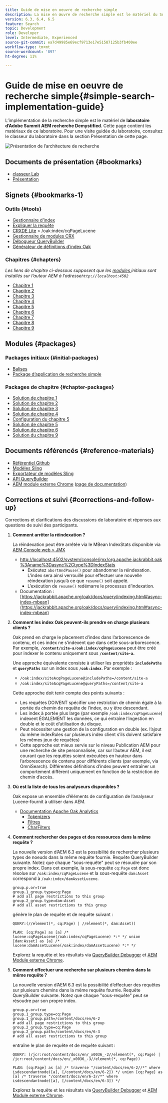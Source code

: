 ```yaml
---
title: Guide de mise en oeuvre de recherche simple
description: La mise en œuvre de recherche simple est le matériel du Summit Lab AEM Search Demystified 2017. Cette page contient les matériaux de ce laboratoire. Pour une visite guidée du laboratoire, consultez le classeur du laboratoire dans la section Présentation de cette page.
version: 6.3, 6.4, 6.5
feature: Search
topic: Development
role: Developer
level: Intermediate, Experienced
source-git-commit: ea7d49985e69ecf9713e17e51587125b3fb400ee
workflow-type: tm+mt
source-wordcount: '897'
ht-degree: 11%

---
```



# Guide de mise en oeuvre de recherche simple{#simple-search-implementation-guide}

L’implémentation de la recherche simple est le matériel de **laboratoire d’Adobe Summit AEM recherche Demystified**. Cette page contient les matériaux de ce laboratoire. Pour une visite guidée du laboratoire, consultez le classeur du laboratoire dans la section Présentation de cette page.

![Présentation de l’architecture de recherche](assets/l4080/simple-search-application.png)

## Documents de présentation {#bookmarks}

* [classeur Lab](assets/l4080/l4080-lab-workbook.pdf)
* [Présentation](assets/l4080/l4080-presentation.pdf)

## Signets {#bookmarks-1}

### Outils {#tools}

* [Gestionnaire d’index](http://localhost:4502/libs/granite/operations/content/diagnosis/tool.html/granite_oakindexmanager)
* [Expliquer la requête](http://localhost:4502/libs/granite/operations/content/diagnosis/tool.html/granite_queryperformance)
* [CRXDE Lite](http://localhost:4502/crx/de/index.jsp#/oak%3Aindex/cqPageLucene) > /oak:index/cqPageLucene
* [Gestionnaire de modules CRX](http://localhost:4502/crx/packmgr/index.jsp)
* [Débogueur QueryBuilder](http://localhost:4502/libs/cq/search/content/querydebug.html?)
* [Générateur de définitions d’index Oak](https://oakutils.appspot.com/generate/index)

### Chapitres {#chapters}

*Les liens de chapitre ci-dessous supposent que les  [modules ](#initialpackages) initiaux sont installés sur l’auteur AEM à l’adresse`http://localhost:4502`*

* [Chapitre 1](http://localhost:4502/editor.html/content/summit/l4080/chapter-1.html)
* [Chapitre 2](http://localhost:4502/editor.html/content/summit/l4080/chapter-2.html)
* [Chapitre 3](http://localhost:4502/editor.html/content/summit/l4080/chapter-3.html)
* [Chapitre 4](http://localhost:4502/editor.html/content/summit/l4080/chapter-4.html)
* [Chapitre 5](http://localhost:4502/editor.html/content/summit/l4080/chapter-5.html)
* [Chapitre 6](http://localhost:4502/editor.html/content/summit/l4080/chapter-6.html)
* [Chapitre 7](http://localhost:4502/editor.html/content/summit/l4080/chapter-7.html)
* [Chapitre 8](http://localhost:4502/editor.html/content/summit/l4080/chapter-8.html)
* [Chapitre 9](http://localhost:4502/editor.html/content/summit/l4080/chapter-9.html)

## Modules {#packages}

### Packages initiaux {#initial-packages}

* [Balises](assets/l4080/summit-tags.zip)
* [Package d’application de recherche simple](assets/l4080/simple.ui.apps-0.0.1-snapshot.zip)

### Packages de chapitre {#chapter-packages}

* [Solution de chapitre 1](assets/l4080/l4080-chapter1.zip)
* [Solution de chapitre 2](assets/l4080/l4080-chapter2.zip)
* [Solution de chapitre 3](assets/l4080/l4080-chapter3.zip)
* [Solution de chapitre 4](assets/l4080/l4080-chapter4.zip)
* [Configuration du chapitre 5](assets/l4080/l4080-chapter5-setup.zip)
* [Solution de chapitre 5](assets/l4080/l4080-chapter5-solution.zip)
* [Solution de chapitre 6](assets/l4080/l4080-chapter6.zip)
* [Solution du chapitre 9](assets/l4080/l4080-chapter9.zip)

## Documents référencés {#reference-materials}

* [Référentiel Github](https://github.com/Adobe-Marketing-Cloud/aem-guides/tree/master/simple-search-guide)
* [Modèles Sling](https://sling.apache.org/documentation/bundles/models.html)
* [Exportateur de modèles Sling](https://sling.apache.org/documentation/bundles/models.html#exporter-framework-since-130)
* [API QueryBuilder](https://experienceleague.adobe.com/docs/?lang=fr)
* [AEM module externe Chrome](https://chrome.google.com/webstore/detail/aem-chrome-plug-in/ejdcnikffjleeffpigekhccpepplaode)  ([page de documentation](https://adobe-consulting-services.github.io/acs-aem-tools/aem-chrome-plugin/))

## Corrections et suivi {#corrections-and-follow-up}

Corrections et clarifications des discussions de laboratoire et réponses aux questions de suivi des participants.

1. **Comment arrêter la réindexation ?**

   La réindexation peut être arrêtée via le MBean IndexStats disponible via [AEM Console web > JMX](http://localhost:4502/system/console/jmx)

   * [http://localhost:4502/system/console/jmx/org.apache.jackrabbit.oak%3Aname%3Dasync%2Ctype%3DIndexStats](http://localhost:4502/system/console/jmx/org.apache.jackrabbit.oak%3Aname%3Dasync%2Ctype%3DIndexStats)
      * Exécutez `abortAndPause()` pour abandonner la réindexation. L’index sera ainsi verrouillé pour effectuer une nouvelle réindexation jusqu’à ce que `resume()` soit appelé.
      * L’exécution de `resume()` redémarre le processus d’indexation.
   * Documentation : [https://jackrabbit.apache.org/oak/docs/query/indexing.html#async-index-mbean](https://jackrabbit.apache.org/oak/docs/query/indexing.html#async-index-mbean)

2. **Comment les index Oak peuvent-ils prendre en charge plusieurs clients ?**

   Oak prend en charge le placement d’index dans l’arborescence de contenu, et ces index ne s’indexent que dans cette sous-arborescence. Par exemple, **`/content/site-a/oak:index/cqPageLucene`** peut être créé pour indexer le contenu uniquement sous **`/content/site-a`.**

   Une approche équivalente consiste à utiliser les propriétés **`includePaths`** et **`queryPaths`** sur un index sous **`/oak:index`**. Par exemple :

   * `/oak:index/siteAcqPageLucene@includePaths=/content/site-a`
   * `/oak:index/siteAcqPageLucene@queryPaths=/content/site-a`

   Cette approche doit tenir compte des points suivants :

   * Les requêtes DOIVENT spécifier une restriction de chemin égale à la portée du chemin de requête de l’index, ou y être descendant.
   * Les index à portée plus large (par exemple `/oak:index/cqPageLucene`) indexent ÉGALEMENT les données, ce qui entraîne l’ingestion en double et le coût d’utilisation du disque.
   * Peut nécessiter une gestion de la configuration en double (ex. l’ajout du même indexRules sur plusieurs index client s’ils doivent satisfaire les mêmes jeux de requêtes)
   * Cette approche est mieux servie sur le niveau Publication AEM pour une recherche de site personnalisée, car sur l’auteur AEM, il est courant que les requêtes soient exécutées en hauteur dans l’arborescence de contenu pour différents clients (par exemple, via OmniSearch). Différentes définitions d’index peuvent entraîner un comportement différent uniquement en fonction de la restriction de chemin d’accès.


3. **Où est la liste de tous les analyseurs disponibles ?**

   Oak expose un ensemble d’éléments de configuration de l’analyseur Lucene-fournit à utiliser dans AEM.

   * [Documentation Apache Oak Analytics](https://jackrabbit.apache.org/oak/docs/query/lucene.html#analyzers)
      * [Tokenizers](https://cwiki.apache.org/confluence/display/solr/Tokenizers)
      * [Filtres](https://cwiki.apache.org/confluence/display/solr/Filter+Descriptions)
      * [CharFilters](https://cwiki.apache.org/confluence/display/solr/CharFilterFactories)

4. **Comment rechercher des pages et des ressources dans la même requête ?**

   La nouvelle version d’AEM 6.3 est la possibilité de rechercher plusieurs types de noeuds dans la même requête fournie. Requête QueryBuilder suivante. Notez que chaque &quot;sous-requête&quot; peut se résoudre par son propre index. Dans cet exemple, la sous-requête `cq:Page` est donc résolue sur `/oak:index/cqPageLucene` et la sous-requête `dam:Asset` correspond à `/oak:index/damAssetLucene`.

   ```plain
   group.p.or=true
   group.1_group.type=cq:Page
   # add all page restrictions to this group
   group.2_group.type=dam:Asset
   # add all asset restrictions to this group
   ```

   génère le plan de requête et de requête suivant :

   ```plain
   QUERY:(//element(*, cq:Page) | //element(*, dam:Asset))
   
   PLAN: [cq:Page] as [a] /* lucene:cqPageLucene(/oak:index/cqPageLucene) *:* */ union [dam:Asset] as [a] /* lucene:damAssetLucene(/oak:index/damAssetLucene) *:* */
   ```

   Explorez la requête et les résultats via [QueryBuilder Debugger](http://localhost:4502/libs/cq/search/content/querydebug.html?_charset_=UTF-8&amp;query=group.p.or%3Dtrue%0D%0Agroup.1_group.type%3Dcq%3APage%0D%0A%23+add+all+page+restrictions+to+this+group%0D%0Agroup.2_group.type%3Ddam%3AAsset%0D%0A%23+add+all+asset+restrictions+to+this+group) et [AEM Module externe Chrome](https://chrome.google.com/webstore/detail/aem-chrome-plug-in/ejdcnikffjleeffpigekhccpepplaode?hl=en-US).

5. **Comment effectuer une recherche sur plusieurs chemins dans la même requête ?**

   La nouvelle version d’AEM 6.3 est la possibilité d’effectuer des requêtes sur plusieurs chemins dans la même requête fournie. Requête QueryBuilder suivante. Notez que chaque &quot;sous-requête&quot; peut se résoudre par son propre index.

   ```plain
   group.p.or=true
   group.1_group.type=cq:Page
   group.1_group.path=/content/docs/en/6-2
   # add all page restrictions to this group
   group.2_group.type=cq:Page
   group.2_group.path=/content/docs/en/6-3
   # add all asset restrictions to this group
   ```

   entraîne le plan de requête et de requête suivant :

   ```plain
   QUERY: (/jcr:root/content/docs/en/_x0036_-2//element(*, cq:Page) | /jcr:root/content/docs/en/_x0036_-3//element(*, cq:Page))
   
   PLAN: [cq:Page] as [a] /* traverse "/content/docs/en/6-2//*" where isdescendantnode([a], [/content/docs/en/6-2]) */ union [cq:Page] as [a] /* traverse "/content/docs/en/6-3//*" where isdescendantnode([a], [/content/docs/en/6-3]) */
   ```

   Explorez la requête et les résultats via [QueryBuilder Debugger](http://localhost:4502/libs/cq/search/content/querydebug.html?_charset_=UTF-8&amp;query=group.p.or%3Dtrue%0D%0Agroup.1_group.type%3Dcq%3APage%0D%0Agroup.1_group.path%3D%2Fcontent%2Fdocs%2Fen%2F6-2%0D%0A%23+add+all+page+restrictions+to+this+group%0D%0Agroup.2_group.type%3Dcq%3APage%0D%0Agroup.2_group.path%3D%2Fcontent%2Fdocs%2Fen%2F6-3%0D%0A%23+add+all+asset+restrictions+to+this+group) et [AEM Module externe Chrome](https://chrome.google.com/webstore/detail/aem-chrome-plug-in/ejdcnikffjleeffpigekhccpepplaode?hl=en-US).
